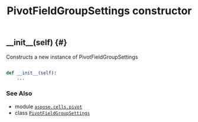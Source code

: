 ﻿---
title: PivotFieldGroupSettings constructor
second_title: Aspose.Cells for Python via .NET API References
description: 
type: docs
weight: 10
url: /aspose.cells.pivot/pivotfieldgroupsettings/__init__/
is_root: false
---

## \_\_init\_\_(self) {#}

Constructs a new instance of PivotFieldGroupSettings



```python

def __init__(self):
    ...
```





### See Also
* module [`aspose.cells.pivot`](../../)
* class [`PivotFieldGroupSettings`](/cells/python-net/aspose.cells.pivot/pivotfieldgroupsettings)
